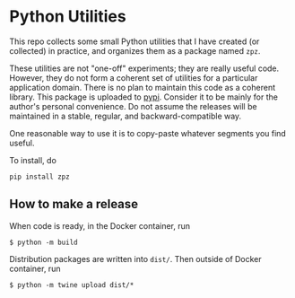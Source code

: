 Python Utilities
================

This repo collects some small Python utilities that I have created (or collected) in practice,
and organizes them as a package named `zpz`.

These utilities are not "one-off" experiments; they are really useful code.
However, they do not form a coherent set of utilities for a particular application domain.
There is no plan to maintain this code as a coherent library.
This package is uploaded to [pypi](https://pypi.org/project/zpz/).
Consider it to be mainly for the author's personal convenience.
Do not assume the releases will be maintained in a stable, regular, and backward-compatible way.

One reasonable way to use it is to copy-paste whatever segments you find useful.

To install, do

```
pip install zpz
```

How to make a release
---------------------

When code is ready, in the Docker container, run

```
$ python -m build
```

Distribution packages are written into `dist/`.
Then outside of Docker container, run

```
$ python -m twine upload dist/*
```
